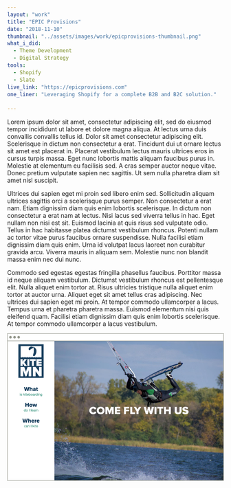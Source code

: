 ```yaml
---
layout: "work"
title: "EPIC Provisions"
date: "2018-11-10"
thumbnail: "../assets/images/work/epicprovisions-thumbnail.png"
what_i_did:
  - Theme Development
  - Digital Strategy
tools:
  - Shopify
  - Slate
live_link: "https://epicprovisions.com"
one_liner: "Leveraging Shopify for a complete B2B and B2C solution."

---
```


Lorem ipsum dolor sit amet, consectetur adipiscing elit, sed do eiusmod tempor incididunt ut labore et dolore magna aliqua. At lectus urna duis convallis convallis tellus id. Dolor sit amet consectetur adipiscing elit. Scelerisque in dictum non consectetur a erat. Tincidunt dui ut ornare lectus sit amet est placerat in. Placerat vestibulum lectus mauris ultrices eros in cursus turpis massa. Eget nunc lobortis mattis aliquam faucibus purus in. Molestie at elementum eu facilisis sed. A cras semper auctor neque vitae. Donec pretium vulputate sapien nec sagittis. Ut sem nulla pharetra diam sit amet nisl suscipit.

Ultrices dui sapien eget mi proin sed libero enim sed. Sollicitudin aliquam ultrices sagittis orci a scelerisque purus semper. Non consectetur a erat nam. Etiam dignissim diam quis enim lobortis scelerisque. In dictum non consectetur a erat nam at lectus. Nisi lacus sed viverra tellus in hac. Eget nullam non nisi est sit. Euismod lacinia at quis risus sed vulputate odio. Tellus in hac habitasse platea dictumst vestibulum rhoncus. Potenti nullam ac tortor vitae purus faucibus ornare suspendisse. Nulla facilisi etiam dignissim diam quis enim. Urna id volutpat lacus laoreet non curabitur gravida arcu. Viverra mauris in aliquam sem. Molestie nunc non blandit massa enim nec dui nunc.

Commodo sed egestas egestas fringilla phasellus faucibus. Porttitor massa id neque aliquam vestibulum. Dictumst vestibulum rhoncus est pellentesque elit. Nulla aliquet enim tortor at. Risus ultricies tristique nulla aliquet enim tortor at auctor urna. Aliquet eget sit amet tellus cras adipiscing. Nec ultrices dui sapien eget mi proin. At tempor commodo ullamcorper a lacus. Tempus urna et pharetra pharetra massa. Euismod elementum nisi quis eleifend quam. Facilisi etiam dignissim diam quis enim lobortis scelerisque. At tempor commodo ullamcorper a lacus vestibulum.


![The homepage of Kiteboard Minnesota on a large screen.](../assets/images/work/kiteboardminnesota-thumbnail-12.png)